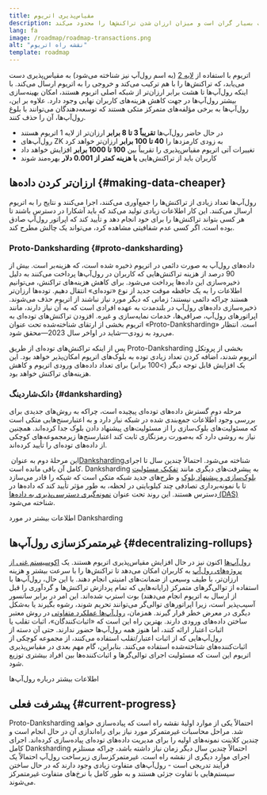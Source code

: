 ```yaml
---
title: مقیاس‌پذیری اتریوم
description: رول‌آپ‌ها تراکنش‌ها را خارج از زنجیره گردآوری می‌کنند و هزینه را برای کاربر کاهش می‌دهند. با این حال، روش فعلی رول‌آپ‌‌ها در استفاده از اطلاعات بسیار گران است و میزان ارزان شدن تراکنش‌ها را محدود می‌کند. Proto-Danksharding مشکل را برطرف خواهد کرد.
lang: fa
image: /roadmap/roadmap-transactions.png
alt: "نقشه‌ راه اتریوم"
template: roadmap
---
```


اتریوم با استفاده از [لایه 2](/layer-2/#rollups) (به اسم رول‌آپ نیز شناخته می‌شود) به مقیاس‌پذیری دست می‌یابد، که تراکنش‌ها را با هم ترکیب می‌کند و خروجی را به اتریوم ارسال می‌کند. با اینکه رول‌آپ‌ها تا هشت برابر ارزان‌تر از شبکه اصلی اتریوم هستند، امکان بهینه‌سازی بیشتر رول‌آپ‌ها در جهت کاهش هزینه‌های کاربران نهایی وجود دارد. علاوه بر این، رول‌آپ‌ها به برخی مؤلفه‌های متمرکز متکی هستند که توسعه‌دهندگان می‌توانند با بلوغ رول‌آپ‌ها، آن را حذف کنند.

<InfoBanner mb={8} title="هزینه‌های تراکنش">
  <ul style={{ marginBottom: 0 }}>
    <li>در حال حاضر رول‌آپ‌ها <strong>تقریباً 3 تا 8 برابر</strong> ارزان‌تر از لایه 1 اتریوم هستند</li>
    <li>رول‌آپ‌های ZK به زودی کارمزدها را <strong>‏40 تا 100 برابر</strong> ارزان‌تر خواهد کرد</li>
    <li>تغییرات آتی اتریوم مقیاس‌پذیری را تقریباً بین <strong>‏100 تا 1000 برابر</strong> افزایش خواهد داد</li>
    <li style={{ marginBottom: 0 }}>کاربران باید از تراکنش‌هایی <strong>با هزینه کمتر از 0.001 دلار</strong> بهره‌مند شوند</li>
  </ul>
</InfoBanner>

## ارزان‌تر کردن داده‌ها {#making-data-cheaper}

رول‌آپ‌ها تعداد زیادی از تراکنش‌ها را جمع‌آوری می‌کنند، اجرا می‌کنند و نتایج را به اتریوم ارسال می‌کنند. این کار اطلاعات زیادی تولید می‌کند که باید آشکارا در دسترس باشند تا هر کسی بتواند تراکنش‌ها را برای خود انجام دهد و تأیید کند که اپراتور ‌رول‌آپ صادق بوده است. اگر کسی عدم شفافیتی مشاهده کرد، می‌تواند یک چالش مطرح کند.

### Proto-Danksharding {#proto-danksharding}

داده‌های رول‌‌آپ به صورت دائمی در اتریوم ذخیره شده است، که هزینه‌بر است. بیش از 90 درصد از هزینه تراکنش‌هایی که کاربران در رول‌آپ‌ها پرداخت می‌کنند به دلیل ذخیره‌سازی این داده‌ها پرداخت می‌شود. برای کاهش هزینه‌های تراکنش، می‌توانیم اطلاعات را به یک حافظه موقت جدید از نوع «توده‌ای» انتقال دهیم. توده‌ها ارزان‌تر هستند چراکه دائمی نیستند؛ زمانی که دیگر مورد نیاز نباشند از اتریوم حذف می‌شوند. ذخیره‌سازی داده‌های رول‌آپ در بلندمدت به عهده افرادی است که به آن نیاز دارند، مانند اپراتورهای رول‌آپ، صرافی‌ها، خدمات نمایه‌سازی و غیره. افزودن تراکنش‌های توده‌ای به اتریوم بخشی از ارتقای شناخته‌شده تحت عنوان «Proto-Danksharding» است. انتظار می‌رود به زودی—شاید در اواخر سال 2023—محقق شود.

پس از اینکه تراکنش‌های توده‌ای از طریق Proto-Danksharding بخشی از پروتکل اتریوم شدند، اضافه کردن تعداد زیادی توده به بلوک‌های اتریوم امکان‌پذیر خواهد بود. این یک افزایش قابل توجه دیگر (>100 برابر) برای تعداد داده‌های ورودی اتریوم و کاهش هزینه‌های تراکنش خواهد بود.

### دانک‌شاردینگ {#danksharding}

مرحله دومِ گسترش داده‌های توده‌ای پیچیده است، چراکه به روش‌های جدیدی برای بررسی وجود اطلاعات جمع‌بندی شده در شبکه نیاز دارد و به اعتبارسنج‌هایی متکی است که مسئولیت‌های بلوک‌سازی را از مسئولیت‌های پیشنهاد دادن بلوک جدا کرده‌اند. همچنین نیاز به روشی دارد که به‌صورت رمزنگاری ثابت کند اعتبارسنج‌ها زیرمجموعه‌های کوچکی از داده‌های توده‌ای را تأیید کرده‌اند.

این مرحلۀ دوم به عنوان [‏Danksharding‏](/roadmap/danksharding/) شناخته می‌شود. احتمالاً چندین سال تا اجرای کامل آن باقی مانده است. Danksharding به پیشرفت‌های دیگری مانند [تفکیک مسئولیت بلوک‌سازی و پیشنهاد بلوک](/roadmap/pbs) و طرح‌های جدید شبکه متکی است که شبکه را قادر می‌سازد تا با نمونه‌برداری تصادفی چند کیلوبایتی در لحظه، به طور مؤثر تأیید کند که داده‌ها در دسترس هستند. این روند تحت عنوان [نمونه‌گیری دسترسی‌پذیری به داده‌ها (DAS)](/developers/docs/data-availability) شناخته می‌شود.

<ButtonLink variant="outline-color" to="/roadmap/danksharding/">اطلاعات بیشتر در مورد Danksharding</ButtonLink>

## غیرمتمرکزسازی رول‌آپ‌ها {#decentralizing-rollups}

[رول‌آپ‌ها](/layer-2) اکنون نیز در حال افزایش مقیاس‌‌پذیری اتریوم هستند. یک [اکوسیستم غنی از پروژه‌های رول‌آپ](https://l2beat.com/scaling/tvl) به کاربران امکان می‌دهد تا تراکنش‌ها را با سرعت بیشتر و هزینه ارزان‌تر، با طیف وسیعی از ضمانت‌های امنیتی انجام دهند. با این حال، رول‌آپ‌ها با استفاده از توالی‌گرهای متمرکز (رایانه‌هایی که تمام پردازش تراکنش‌ها و گردآوری را قبل از ارسال به اتریوم انجام می‌دهند) بوت استرپ شده‌اند. این امر در برابر سانسور آسیب‌پذیر است، زیرا اپراتورهای توالی‌گر می‌توانند تحریم شوند، رشوه بگیرند یا به‌شکل دیگری در معرض خطر قرار گیرند. همزمان، [رول‌آپ‌ها عملکرد متفاوتی](https://l2beat.com) در روش معتبر ساختن داده‌های ورودی دارند. بهترین راه این است که «اثبات‌کنندگان»، اثبات تقلب یا اثبات اعتبار ارائه کنند، اما هنوز همه رول‌آپ‌ها حضور ندارند. حتی آن دسته از رول‌آپ‌هایی که از اثبات اعتبار/تقلب استفاده می‌کنند، از مجموعه کوچکی از اثبات‌کننده‌های شناخته‌شده استفاده می‌کنند. بنابراین، گام مهم بعدی در مقیاس‌پذیری اتریوم این است که مسئولیت اجرای توالی‌گرها و اثبات‌کننده‌ها بین افراد بیشتری توزیع شود.

<ButtonLink variant="outline-color" to="/developers/docs/scaling/">اطلاعات بیشتر درباره رول‌آپ‌ها</ButtonLink>

## پیشرفت فعلی {#current-progress}

Proto-Danksharding احتمالاً یکی از موارد اولیۀ نقشه راه است که پیاده‌سازی خواهد شد. مراحل محاسبات غیرمتمرکز مورد نیاز برای راه‌اندازی آن در حال انجام است و چندین کلاینت نمونه‌های اولیه را برای مدیریت داده‌های توده‌ای پیاده‌سازی کرده‌اند. اجرای کامل Danksharding احتمالاً چندین سال دیگر زمان نیاز داشته باشد، چراکه مستلزم اجرای موارد دیگری از نقشه راه است. غیرمتمرکزسازی زیرساخت رول‌آپ احتمالاً یک فرآیند تدریجی است - رول‌آپ‌های متفاوت زیادی وجود دارند که در حال ساختن سیستم‌هایی با تفاوت جزئی هستند و به طور کامل با نرخ‌های متفاوت غیرمتمرکز می‌شوند.

<QuizWidget quizKey="scaling" />
